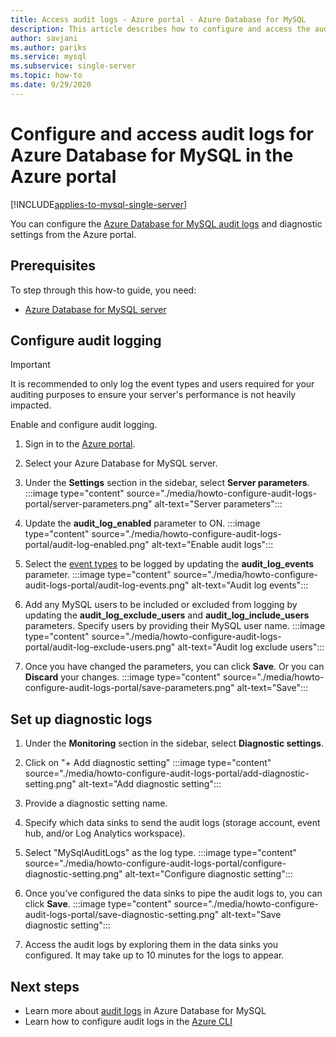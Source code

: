 ```yaml
---
title: Access audit logs - Azure portal - Azure Database for MySQL
description: This article describes how to configure and access the audit logs in Azure Database for MySQL from the Azure portal.
author: savjani
ms.author: pariks
ms.service: mysql
ms.subservice: single-server
ms.topic: how-to
ms.date: 9/29/2020
---
```


# Configure and access audit logs for Azure Database for MySQL in the Azure portal

[!INCLUDE[applies-to-mysql-single-server](includes/applies-to-mysql-single-server.md)]

You can configure the [Azure Database for MySQL audit logs](concepts-audit-logs.md) and diagnostic settings from the Azure portal.

## Prerequisites

To step through this how-to guide, you need:

- [Azure Database for MySQL server](quickstart-create-mysql-server-database-using-azure-portal.md)

## Configure audit logging

>[!IMPORTANT]
> It is recommended to only log the event types and users required for your auditing purposes to ensure your server's performance is not heavily impacted.

Enable and configure audit logging.

1. Sign in to the [Azure portal](https://portal.azure.com/).

1. Select your Azure Database for MySQL server.

1. Under the **Settings** section in the sidebar, select **Server parameters**.
    :::image type="content" source="./media/howto-configure-audit-logs-portal/server-parameters.png" alt-text="Server parameters":::

1. Update the **audit_log_enabled** parameter to ON.
    :::image type="content" source="./media/howto-configure-audit-logs-portal/audit-log-enabled.png" alt-text="Enable audit logs":::

1. Select the [event types](concepts-audit-logs.md#configure-audit-logging) to be logged by updating the **audit_log_events** parameter.
    :::image type="content" source="./media/howto-configure-audit-logs-portal/audit-log-events.png" alt-text="Audit log events":::

1. Add any MySQL users to be included or excluded from logging by updating the **audit_log_exclude_users** and **audit_log_include_users** parameters. Specify users by providing their MySQL user name.
    :::image type="content" source="./media/howto-configure-audit-logs-portal/audit-log-exclude-users.png" alt-text="Audit log exclude users":::

1. Once you have changed the parameters, you can click **Save**. Or you can **Discard** your changes.
    :::image type="content" source="./media/howto-configure-audit-logs-portal/save-parameters.png" alt-text="Save":::

## Set up diagnostic logs

1. Under the **Monitoring** section in the sidebar, select **Diagnostic settings**.

1. Click on "+ Add diagnostic setting"
:::image type="content" source="./media/howto-configure-audit-logs-portal/add-diagnostic-setting.png" alt-text="Add diagnostic setting":::

1. Provide a diagnostic setting name.

1. Specify which data sinks to send the audit logs (storage account, event hub, and/or Log Analytics workspace).

1. Select "MySqlAuditLogs" as the log type.
:::image type="content" source="./media/howto-configure-audit-logs-portal/configure-diagnostic-setting.png" alt-text="Configure diagnostic setting":::

1. Once you've configured the data sinks to pipe the audit logs to, you can click **Save**.
:::image type="content" source="./media/howto-configure-audit-logs-portal/save-diagnostic-setting.png" alt-text="Save diagnostic setting":::

1. Access the audit logs by exploring them in the data sinks you configured. It may take up to 10 minutes for the logs to appear.

## Next steps

- Learn more about [audit logs](concepts-audit-logs.md) in Azure Database for MySQL
- Learn how to configure audit logs in the [Azure CLI](howto-configure-audit-logs-cli.md)